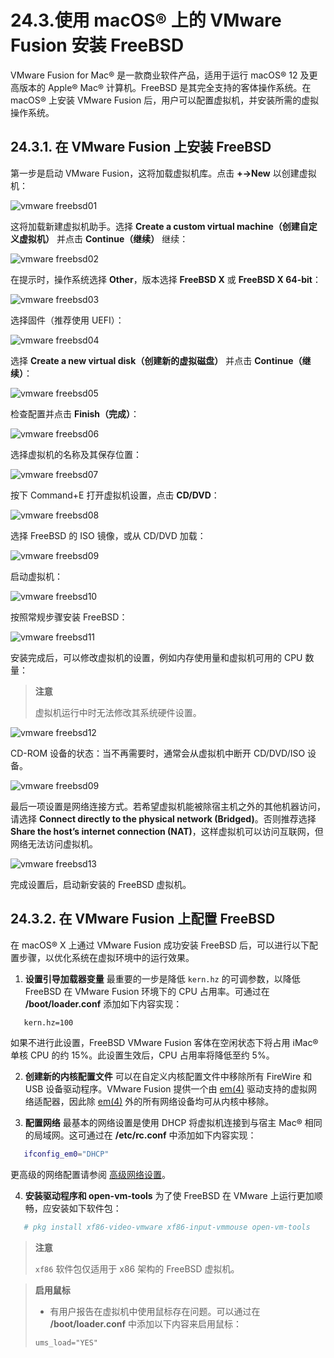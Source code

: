 # 24.3.使用 macOS® 上的 VMware Fusion 安装 FreeBSD

VMware Fusion for Mac® 是一款商业软件产品，适用于运行 macOS® 12 及更高版本的 Apple® Mac® 计算机。FreeBSD 是其完全支持的客体操作系统。在 macOS® 上安装 VMware Fusion 后，用户可以配置虚拟机，并安装所需的虚拟操作系统。

## 24.3.1. 在 VMware Fusion 上安装 FreeBSD

第一步是启动 VMware Fusion，这将加载虚拟机库。点击 **+→New** 以创建虚拟机：

![vmware freebsd01](https://docs.freebsd.org/images/books/handbook/virtualization/vmware-freebsd01.png)

这将加载新建虚拟机助手。选择 **Create a custom virtual machine（创建自定义虚拟机）** 并点击 **Continue（继续）** 继续：

![vmware freebsd02](https://docs.freebsd.org/images/books/handbook/virtualization/vmware-freebsd02.png)

在提示时，操作系统选择 **Other**，版本选择 **FreeBSD X** 或 **FreeBSD X 64-bit**：

![vmware freebsd03](https://docs.freebsd.org/images/books/handbook/virtualization/vmware-freebsd03.png)

选择固件（推荐使用 UEFI）：

![vmware freebsd04](https://docs.freebsd.org/images/books/handbook/virtualization/vmware-freebsd04.png)

选择 **Create a new virtual disk（创建新的虚拟磁盘）** 并点击 **Continue（继续）**：

![vmware freebsd05](https://docs.freebsd.org/images/books/handbook/virtualization/vmware-freebsd05.png)

检查配置并点击 **Finish（完成）**：

![vmware freebsd06](https://docs.freebsd.org/images/books/handbook/virtualization/vmware-freebsd06.png)

选择虚拟机的名称及其保存位置：

![vmware freebsd07](https://docs.freebsd.org/images/books/handbook/virtualization/vmware-freebsd07.png)

按下 Command+E 打开虚拟机设置，点击 **CD/DVD**：

![vmware freebsd08](https://docs.freebsd.org/images/books/handbook/virtualization/vmware-freebsd08.png)

选择 FreeBSD 的 ISO 镜像，或从 CD/DVD 加载：

![vmware freebsd09](https://docs.freebsd.org/images/books/handbook/virtualization/vmware-freebsd09.png)

启动虚拟机：

![vmware freebsd10](https://docs.freebsd.org/images/books/handbook/virtualization/vmware-freebsd10.png)

按照常规步骤安装 FreeBSD：

![vmware freebsd11](https://docs.freebsd.org/images/books/handbook/virtualization/vmware-freebsd11.png)

安装完成后，可以修改虚拟机的设置，例如内存使用量和虚拟机可用的 CPU 数量：

>**注意**
>
>虚拟机运行中时无法修改其系统硬件设置。

![vmware freebsd12](https://docs.freebsd.org/images/books/handbook/virtualization/vmware-freebsd12.png)

CD-ROM 设备的状态：当不再需要时，通常会从虚拟机中断开 CD/DVD/ISO 设备。

![vmware freebsd09](https://docs.freebsd.org/images/books/handbook/virtualization/vmware-freebsd09.png)

最后一项设置是网络连接方式。若希望虚拟机能被除宿主机之外的其他机器访问，请选择 **Connect directly to the physical network (Bridged)**。否则推荐选择 **Share the host’s internet connection (NAT)**，这样虚拟机可以访问互联网，但网络无法访问虚拟机。

![vmware freebsd13](https://docs.freebsd.org/images/books/handbook/virtualization/vmware-freebsd13.png)

完成设置后，启动新安装的 FreeBSD 虚拟机。

## 24.3.2. 在 VMware Fusion 上配置 FreeBSD

在 macOS® X 上通过 VMware Fusion 成功安装 FreeBSD 后，可以进行以下配置步骤，以优化系统在虚拟环境中的运行效果。

1. **设置引导加载器变量**
   最重要的一步是降低 `kern.hz` 的可调参数，以降低 FreeBSD 在 VMware Fusion 环境下的 CPU 占用率。可通过在 **/boot/loader.conf** 添加如下内容实现：

```sh
   kern.hz=100
   ```

   如果不进行此设置，FreeBSD VMware Fusion 客体在空闲状态下将占用 iMac® 单核 CPU 的约 15%。此设置生效后，CPU 占用率将降低至约 5%。

2. **创建新的内核配置文件**
   可以在自定义内核配置文件中移除所有 FireWire 和 USB 设备驱动程序。VMware Fusion 提供一个由 [em(4)](https://man.freebsd.org/cgi/man.cgi?query=em&sektion=4&format=html) 驱动支持的虚拟网络适配器，因此除 [em(4)](https://man.freebsd.org/cgi/man.cgi?query=em&sektion=4&format=html) 外的所有网络设备均可从内核中移除。

3. **配置网络**
   最基本的网络设置是使用 DHCP 将虚拟机连接到与宿主 Mac® 相同的局域网。这可通过在 **/etc/rc.conf** 中添加如下内容实现：

```sh
   ifconfig_em0="DHCP"
   ```

   更高级的网络配置请参阅 [高级网络设置](https://docs.freebsd.org/en/books/handbook/advanced-networking/#advanced-networking)。

4. **安装驱动程序和 open-vm-tools**
   为了使 FreeBSD 在 VMware 上运行更加顺畅，应安装如下软件包：

```sh
   # pkg install xf86-video-vmware xf86-input-vmmouse open-vm-tools
   ```

>**注意**
>
> `xf86` 软件包仅适用于 x86 架构的 FreeBSD 虚拟机。

>**启用鼠标**
>
>* 有用户报告在虚拟机中使用鼠标存在问题。可以通过在 **/boot/loader.conf** 中添加以下内容来启用鼠标：
>
>```
>ums_load="YES"
>```
